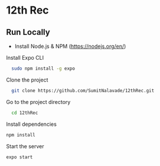  
# 12th Rec  

## Run Locally  

- Install Node.js & NPM (https://nodejs.org/en/)

Install Expo CLI
  
~~~bash  
  sudo npm install -g expo
~~~

Clone the project  

~~~bash  
  git clone https://github.com/SumitNalavade/12thRec.git
~~~

Go to the project directory  

~~~bash  
  cd 12thRec
~~~

Install dependencies  

~~~bash  
npm install
~~~

Start the server  

~~~bash  
expo start
~~~
